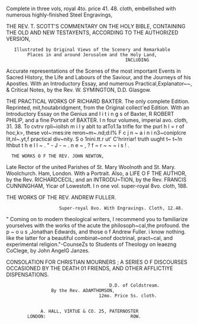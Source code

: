   Complete in three vols, royal 4to. price 41. 48. cloth, embellished with numerous
                         highly-finished Steel Engravings,

   THE REV. T. SCOTT'S COMMENTARY ON THE
                 HOLY BIBLE,
CONTAINING THE OLD AND NEW               TESTAYENTS, ACCORDING          TO THE AUTHORIZED VERSION,

       Illustrated by Original Views of the Scenery and Remarkable
            Places in and around Jerusalem and the Holy Land,
                                                 INCLUDING
Accurate representations of the Scenes of the most important Events in Sacred
  History, the Life and Labours of the Saviour, and the Journeys of his Apostles.
With an Introductory Essay, and numerous Practical,Explanator~~,  & Critical Notes,
                     by the Rev. W. SYMINGTON,   D.D. Glasgow.


THE PRACTICAL WORKS OF RICHARD BAXTER.
 The only complete Edition. Reprinted, mit,houtabridgment, from the Original
                                collect'ed Edition.
With an Introductory Essay on the Genius and I i t i n g s of Baxter, R ROBERT PHILIP,
                         and a fine Portrait of BAXTER.
                           I n four volumes, imperial avo. cloth, 31. 38.
    To cvtrv rpli~iollsh m i l y ablt to atTo1.1a trifle for the purl h l = r of hoc,k&gt;, these vol~:mes:ire
reron~m~.nd;d:I% F c j n ~ a i n i n3~coniplcre lit,nl~.yt,f practical div~nity. S o 1nini.tt.r ut' C'hrirriar!
truth uught t~ t~!n lthbut t h e l l ~ . " - J - ~ . n e ~ , ? f ~ r ~ ~ ~ i s ! .



      THE WORKS O F THE REV. JOHN NEWTON,
Late Rector of the united Parishes of St. Mary Woolnoth and St. Mary. Woolchurch.
                         Ham, London. With a Portrait.
  Also, a LIFE O F THE AUTHOR, by the Rev. RICHARDCECIL; and an INTRODU~TION,
               by the Rev. FRANCIS  CUNNINGHAM, Yicar of Lowestoft.
                             I n one vol. super-royal 8vo. cloth, 188.


   THE WORKS OF THE REV. ANDREW FULLER.

                        Super-royal 8vo. With Engravings. Cloth, 12.48.
  " Coming on to modern theological writers, I recommend you to familiarize yourselves with the
works of the acute the philosoph~cal,the profound. the p ~ o u s ,Jonathan Edwards, and those o f
Andrew Fuller.      i
                   know nothing. like the latter for a beautiful combinat~onof doctrinal, pract~cal,
and experimental religion."-CounseZs to Students of Theology on leaezng CoClege, by John AngelG
Janzes.



   CONSOLATION FOR CHRISTIAN MOURNERS ;
A SERIES O F DISCOURSES OCCASIONED BY THE DEATH 01 FRIENDS, AND OTHER AFFLICTIYE
                                   DISPENSATIONS.

                                           D.D. of Coldstream.
                     By the Rev. ADAMTHOMSON,
                                       12mo. Price 5s. cloth.


                 A. HALL, VIRTUE & CO. 25, PATERNOSTER
            LONDON:                                ROW.
